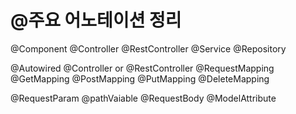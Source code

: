 # @주요 어노테이션 정리
@Component
    @Controller
    @RestController
    @Service
    @Repository

@Autowired
@Controller or @RestController
@RequestMapping
    @GetMapping
    @PostMapping
    @PutMapping
    @DeleteMapping

@RequestParam
@pathVaiable
@RequestBody
@ModelAttribute
